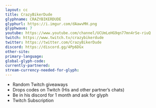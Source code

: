 ```yaml
---
layout: cc
title: CrazyBikerDude
glyphname: CRAZYBIKERDUDE
glyphurl: https://i.imgur.com/dAawvMH.png
glyphwave: 7
youtube: https://www.youtube.com/channel/UCUmLeHG9qn77mn4rSe-riuQ
twitch: https://www.twitch.tv/crazybikerdude
twitter: https://twitter.com/CrazyBikerDude
discord: https://discord.gg/4Pp6DGx
other-site: 
primary-language: 
global-glyph-code: 
currently-partnered: 
stream-currency-needed-for-glyph: 
---
```

* Random Twitch giveaways
* Drops codes on Twitch (His and other partner’s chats)
* Be in his discord for 1 month and ask for glyph
* Twitch Subscription
